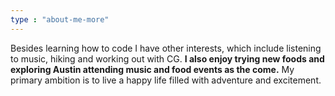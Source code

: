 ```yaml
---
type : "about-me-more"
---
```


Besides learning how to code I have other interests, which include listening to music, hiking and working out with CG. **I also enjoy trying new foods and exploring Austin attending music and food events as the come.**  My primary ambition is to live a happy life filled with adventure and excitement.
